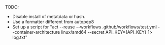 TODO:
- Disable install of metatdata or hash.
- Use a formatter different from autopep8
- Set up a script for "act --reuse --workflows .github/workflows/test.yml --container-architecture linux/amd64 --secret API_KEY={API_KEY} 1> log.txt"